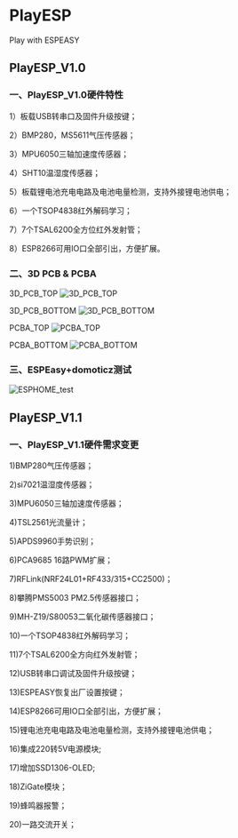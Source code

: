 # PlayESP
Play with ESPEASY
## PlayESP_V1.0
### 一、PlayESP_V1.0硬件特性

1）板载USB转串口及固件升级按键；

2）BMP280，MS5611气压传感器；

3）MPU6050三轴加速度传感器；

4）SHT10温湿度传感器；

5）板载锂电池充电电路及电池电量检测，支持外接锂电池供电；

6）一个TSOP4838红外解码学习；

7）7个TSAL6200全方位红外发射管；

8）ESP8266可用IO口全部引出，方便扩展。

### 二、3D PCB & PCBA

3D_PCB_TOP
![3D_PCB_TOP](https://github.com/xfce/PlayESP/raw/master/PlayESP_V1.0/img/3D_PCB_TOP.jpg)

3D_PCB_BOTTOM
![3D_PCB_BOTTOM](https://github.com/xfce/PlayESP/raw/master/PlayESP_V1.0/img/3D_PCB_BOTTOM.jpg) 

PCBA_TOP
![PCBA_TOP](https://github.com/xfce/PlayESP/raw/master/PlayESP_V1.0/img/PCBA_TOP.jpg)

PCBA_BOTTOM
![PCBA_BOTTOM](https://github.com/xfce/PlayESP/raw/master/PlayESP_V1.0/img/PCBA_BOTTOM.jpg)

### 三、ESPEasy+domoticz测试

![ESPHOME_test](https://github.com/xfce/PlayESP/raw/master/PlayESP_V1.0/img/ESPHOME_test.png)

## PlayESP_V1.1
### 一、PlayESP_V1.1硬件需求变更

1)BMP280气压传感器；

2)si7021温湿度传感器；

3)MPU6050三轴加速度传感器；

4)TSL2561光流量计；

5)APDS9960手势识别；

6)PCA9685 16路PWM扩展；

7)RFLink(NRF24L01+RF433/315+CC2500)；

8)攀腾PMS5003 PM2.5传感器接口；

9)MH-Z19/S80053二氧化碳传感器接口；

10)一个TSOP4838红外解码学习；

11)7个TSAL6200全方向红外发射管；

12)USB转串口调试及固件升级按键；

13)ESPEASY恢复出厂设置按键；

14)ESP8266可用IO口全部引出，方便扩展；

15)锂电池充电电路及电池电量检测，支持外接锂电池供电；

16)集成220转5V电源模块;

17)增加SSD1306-OLED;

18)ZiGate模块；

19)蜂鸣器报警；

20)一路交流开关；













